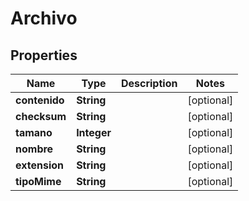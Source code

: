 

# Archivo

## Properties

Name | Type | Description | Notes
------------ | ------------- | ------------- | -------------
**contenido** | **String** |  |  [optional]
**checksum** | **String** |  |  [optional]
**tamano** | **Integer** |  |  [optional]
**nombre** | **String** |  |  [optional]
**extension** | **String** |  |  [optional]
**tipoMime** | **String** |  |  [optional]



